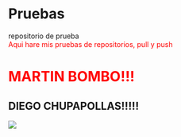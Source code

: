 Pruebas
=======

repositorio de prueba<br />
<font color="red">Aqui hare mis pruebas de repositorios, pull y push</font>

<h1><font color="#FF0000">MARTIN BOMBO!!!</font></h1>
<h2 color="brown">DIEGO CHUPAPOLLAS!!!!!</h2>
<img src="http://www.soft9000.com/blog9000/images/DukeLearn01.png" ALIGN=middle>
